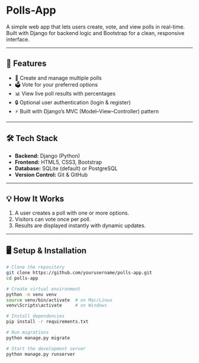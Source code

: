 # Polls-App
A simple web app that lets users create, vote, and view polls in real-time. Built with Django for backend logic and Bootstrap for a clean, responsive interface.

---

## 🚀 Features
- 🧾 Create and manage multiple polls
- 🗳️ Vote for your preferred options
- 📊 View live poll results with percentages
- 🔒 Optional user authentication (login & register)
- ⚡ Built with Django’s MVC (Model–View–Controller) pattern

---

## 🛠️ Tech Stack
- **Backend:** Django (Python)
- **Frontend:** HTML5, CSS3, Bootstrap
- **Database:** SQLite (default) or PostgreSQL
- **Version Control:** Git & GitHub

---

## 💡 How It Works
1. A user creates a poll with one or more options.
2. Visitors can vote once per poll.
3. Results are displayed instantly with dynamic updates.

---

## 🖥️ Setup & Installation
```bash
# Clone the repository
git clone https://github.com/yourusername/polls-app.git
cd polls-app

# Create virtual environment
python -m venv venv
source venv/bin/activate  # on Mac/Linux
venv\Scripts\activate     # on Windows

# Install dependencies
pip install -r requirements.txt

# Run migrations
python manage.py migrate

# Start the development server
python manage.py runserver
